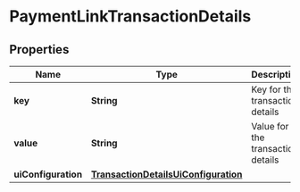 

# PaymentLinkTransactionDetails


## Properties

| Name | Type | Description | Notes |
|------------ | ------------- | ------------- | -------------|
|**key** | **String** | Key for the transaction details |  |
|**value** | **String** | Value for the transaction details |  |
|**uiConfiguration** | [**TransactionDetailsUiConfiguration**](TransactionDetailsUiConfiguration.md) |  |  [optional] |



